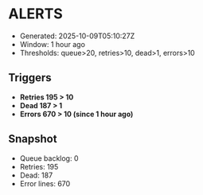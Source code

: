 # ALERTS

- Generated: 2025-10-09T05:10:27Z
- Window: 1 hour ago
- Thresholds: queue>20, retries>10, dead>1, errors>10

## Triggers
- **Retries 195 > 10**
- **Dead 187 > 1**
- **Errors 670 > 10 (since 1 hour ago)**

## Snapshot
- Queue backlog: 0
- Retries: 195
- Dead: 187
- Error lines: 670
